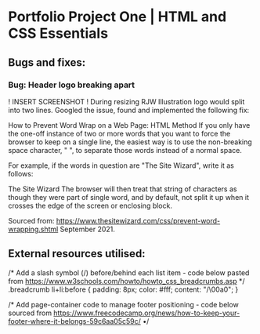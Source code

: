 # Portfolio Project One | HTML and CSS Essentials

## Bugs and fixes:

### Bug: Header logo breaking apart

! INSERT SCREENSHOT !
During resizing RJW Illustration logo would split into two lines. Googled the issue, found and implemented the following fix:

How to Prevent Word Wrap on a Web Page: HTML Method
If you only have the one-off instance of two or more words that you want to force the browser to keep on a single line, the easiest way is to use the non-breaking space character, "&nbsp;", to separate those words instead of a normal space.

For example, if the words in question are "The Site Wizard", write it as follows:

The&nbsp;Site&nbsp;Wizard
The browser will then treat that string of characters as though they were part of single word, and by default, not split it up when it crosses the edge of the screen or enclosing block.

Sourced from: https://www.thesitewizard.com/css/prevent-word-wrapping.shtml September 2021.

## External resources utilised:

/* Add a slash symbol (/) before/behind each list item - code below pasted from https://www.w3schools.com/howto/howto_css_breadcrumbs.asp */
.breadcrumb li+li:before {
    padding: 8px;
    color: #fff;
    content: "/\00a0";
  }

/* Add page-container code to manage footer positioning - code below sourced from https://www.freecodecamp.org/news/how-to-keep-your-footer-where-it-belongs-59c6aa05c59c/ •/

